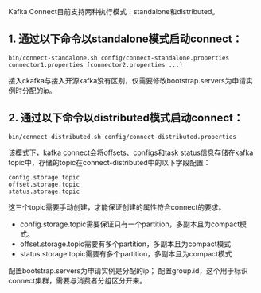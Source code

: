 Kafka Connect目前支持两种执行模式：standalone和distributed。


## 1. 通过以下命令以standalone模式启动connect：
```
bin/connect-standalone.sh config/connect-standalone.properties connector1.properties [connector2.properties ...]
```
接入ckafka与接入开源kafka没有区别，仅需要修改bootstrap.servers为申请实例时分配的ip。

## 2. 通过以下命令以distributed模式启动connect：
```
bin/connect-distributed.sh config/connect-distributed.properties
```
该模式下，kafka connect会将offsets、configs和task status信息存储在kafka topic中，存储的topic在connect-distributed中的以下字段配置：
```
config.storage.topic
offset.storage.topic
status.storage.topic
```
这三个topic需要手动创建，才能保证创建的属性符合connect的要求。

- config.storage.topic需要保证只有一个partition，多副本且为compact模式。
- offset.storage.topic需要有多个partition，多副本且为compact模式
- status.storage.topic需要有多个partition，多副本且为compact模式

配置bootstrap.servers为申请实例是分配的ip；
配置group.id，这个用于标识connect集群，需要与消费者分组区分开来。

